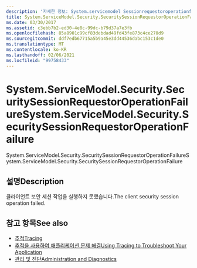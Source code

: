 ```yaml
---
description: '자세한 정보: System.servicemodel Sessionrequestoroperationfailure'
title: System.ServiceModel.Security.SecuritySessionRequestorOperationFailure
ms.date: 03/30/2017
ms.assetid: c3ebb7b2-ed30-4e8c-99dc-b79d37a7e3fb
ms.openlocfilehash: 85a8901c99cf83debdad49fd43fe873c4ce270d9
ms.sourcegitcommit: ddf7edb67715a5b9a45e3dd44536dabc153c1de0
ms.translationtype: MT
ms.contentlocale: ko-KR
ms.lasthandoff: 02/06/2021
ms.locfileid: "99758433"
---
```

# <a name="systemservicemodelsecuritysecuritysessionrequestoroperationfailure"></a><span data-ttu-id="bcfcb-103">System.ServiceModel.Security.SecuritySessionRequestorOperationFailure</span><span class="sxs-lookup"><span data-stu-id="bcfcb-103">System.ServiceModel.Security.SecuritySessionRequestorOperationFailure</span></span>

<span data-ttu-id="bcfcb-104">System.ServiceModel.Security.SecuritySessionRequestorOperationFailure</span><span class="sxs-lookup"><span data-stu-id="bcfcb-104">System.ServiceModel.Security.SecuritySessionRequestorOperationFailure</span></span>  
  
## <a name="description"></a><span data-ttu-id="bcfcb-105">설명</span><span class="sxs-lookup"><span data-stu-id="bcfcb-105">Description</span></span>  

 <span data-ttu-id="bcfcb-106">클라이언트 보안 세션 작업을 실행하지 못했습니다.</span><span class="sxs-lookup"><span data-stu-id="bcfcb-106">The client security session operation failed.</span></span>  
  
## <a name="see-also"></a><span data-ttu-id="bcfcb-107">참고 항목</span><span class="sxs-lookup"><span data-stu-id="bcfcb-107">See also</span></span>

- [<span data-ttu-id="bcfcb-108">추적</span><span class="sxs-lookup"><span data-stu-id="bcfcb-108">Tracing</span></span>](index.md)
- [<span data-ttu-id="bcfcb-109">추적을 사용하여 애플리케이션 문제 해결</span><span class="sxs-lookup"><span data-stu-id="bcfcb-109">Using Tracing to Troubleshoot Your Application</span></span>](using-tracing-to-troubleshoot-your-application.md)
- [<span data-ttu-id="bcfcb-110">관리 및 진단</span><span class="sxs-lookup"><span data-stu-id="bcfcb-110">Administration and Diagnostics</span></span>](../index.md)
